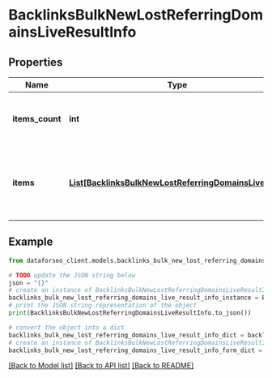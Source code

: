 # BacklinksBulkNewLostReferringDomainsLiveResultInfo


## Properties

Name | Type | Description | Notes
------------ | ------------- | ------------- | -------------
**items_count** | **int** | the number of results returned in the items array | [optional] 
**items** | [**List[BacklinksBulkNewLostReferringDomainsLiveItem]**](BacklinksBulkNewLostReferringDomainsLiveItem.md) | contains relevant backlinks and referring domains data | [optional] 

## Example

```python
from dataforseo_client.models.backlinks_bulk_new_lost_referring_domains_live_result_info import BacklinksBulkNewLostReferringDomainsLiveResultInfo

# TODO update the JSON string below
json = "{}"
# create an instance of BacklinksBulkNewLostReferringDomainsLiveResultInfo from a JSON string
backlinks_bulk_new_lost_referring_domains_live_result_info_instance = BacklinksBulkNewLostReferringDomainsLiveResultInfo.from_json(json)
# print the JSON string representation of the object
print(BacklinksBulkNewLostReferringDomainsLiveResultInfo.to_json())

# convert the object into a dict
backlinks_bulk_new_lost_referring_domains_live_result_info_dict = backlinks_bulk_new_lost_referring_domains_live_result_info_instance.to_dict()
# create an instance of BacklinksBulkNewLostReferringDomainsLiveResultInfo from a dict
backlinks_bulk_new_lost_referring_domains_live_result_info_form_dict = backlinks_bulk_new_lost_referring_domains_live_result_info.from_dict(backlinks_bulk_new_lost_referring_domains_live_result_info_dict)
```
[[Back to Model list]](../README.md#documentation-for-models) [[Back to API list]](../README.md#documentation-for-api-endpoints) [[Back to README]](../README.md)


